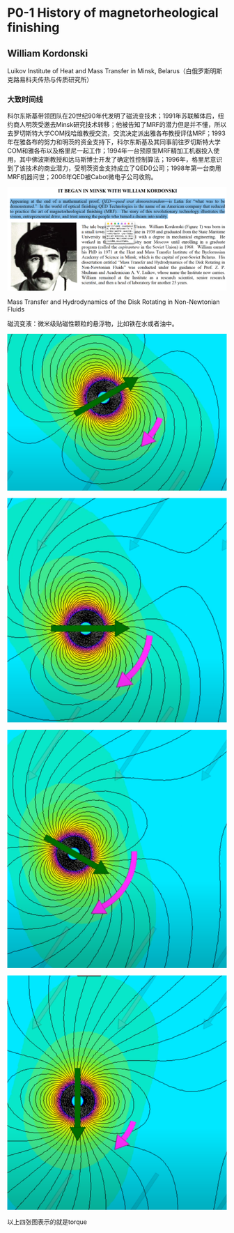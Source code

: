 # P0-1 History of magnetorheological finishing

## William Kordonski

Luikov Institute of Heat and Mass Transfer in Minsk, Belarus（白俄罗斯明斯克路易科夫传热与传质研究所）

### 大致时间线

科尔东斯基带领团队在20世纪90年代发明了磁流变技术；1991年苏联解体后，纽约商人明茨受邀去Minsk研究技术转移；他被告知了MRF的潜力但是并不懂，所以去罗切斯特大学COM找哈维教授交流，交流决定派出雅各布教授评估MRF；1993年在雅各布的努力和明茨的资金支持下，科尔东斯基及其同事前往罗切斯特大学COM和雅各布以及格里尼一起工作；1994年一台预原型MRF精加工机器投入使用，其中佛波斯教授和达马斯博士开发了确定性控制算法；1996年，格里尼意识到了该技术的商业潜力，受明茨资金支持成立了QED()公司；1998年第一台商用MRF机器问世；2006年QED被Cabot微电子公司收购。

![image-20230330171558726](../pics/image-20230330171558726.png)

Mass Transfer and Hydrodynamics of the Disk Rotating in Non-Newtonian Fluids

磁流变液：微米级贴磁性颗粒的悬浮物，比如铁在水或者油中。

![image-20230403134321367](../pics/image-20230403134321367.png)

![image-20230403134338036](../pics/image-20230403134338036.png)

![image-20230403134350826](../pics/image-20230403134350826.png)

![image-20230403134405480](../pics/image-20230403134405480.png)

以上四张图表示的就是torque